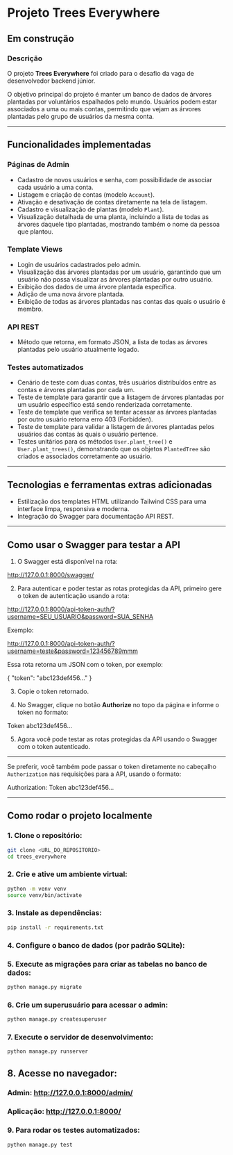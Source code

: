 # Projeto Trees Everywhere

## Em construção

### Descrição

O projeto **Trees Everywhere** foi criado para o desafio da vaga de desenvolvedor backend júnior.

O objetivo principal do projeto é manter um banco de dados de árvores plantadas por voluntários espalhados pelo mundo. Usuários podem estar associados a uma ou mais contas, permitindo que vejam as árvores plantadas pelo grupo de usuários da mesma conta.

---

## Funcionalidades implementadas

### Páginas de Admin

- Cadastro de novos usuários e senha, com possibilidade de associar cada usuário a uma conta.
- Listagem e criação de contas (modelo `Account`).
- Ativação e desativação de contas diretamente na tela de listagem.
- Cadastro e visualização de plantas (modelo `Plant`).
- Visualização detalhada de uma planta, incluindo a lista de todas as árvores daquele tipo plantadas, mostrando também o nome da pessoa que plantou.

### Template Views

- Login de usuários cadastrados pelo admin.
- Visualização das árvores plantadas por um usuário, garantindo que um usuário não possa visualizar as árvores plantadas por outro usuário.
- Exibição dos dados de uma árvore plantada específica.
- Adição de uma nova árvore plantada.
- Exibição de todas as árvores plantadas nas contas das quais o usuário é membro.

### API REST

- Método que retorna, em formato JSON, a lista de todas as árvores plantadas pelo usuário atualmente logado.

### Testes automatizados

- Cenário de teste com duas contas, três usuários distribuídos entre as contas e árvores plantadas por cada um.
- Teste de template para garantir que a listagem de árvores plantadas por um usuário específico está sendo renderizada corretamente.
- Teste de template que verifica se tentar acessar as árvores plantadas por outro usuário retorna erro 403 (Forbidden).
- Teste de template para validar a listagem de árvores plantadas pelos usuários das contas às quais o usuário pertence.
- Testes unitários para os métodos `User.plant_tree()` e `User.plant_trees()`, demonstrando que os objetos `PlantedTree` são criados e associados corretamente ao usuário.

---

## Tecnologias e ferramentas extras adicionadas

- Estilização dos templates HTML utilizando Tailwind CSS para uma interface limpa, responsiva e moderna.
- Integração do Swagger para documentação API REST.

---

## Como usar o Swagger para testar a API

1. O Swagger está disponível na rota:

http://127.0.0.1:8000/swagger/

2. Para autenticar e poder testar as rotas protegidas da API, primeiro gere o token de autenticação usando a rota:

http://127.0.0.1:8000/api-token-auth/?username=SEU_USUARIO&password=SUA_SENHA

Exemplo:

http://127.0.0.1:8000/api-token-auth/?username=teste&password=123456789mmm

Essa rota retorna um JSON com o token, por exemplo:

{
"token": "abc123def456..."
}

3. Copie o token retornado.

4. No Swagger, clique no botão **Authorize** no topo da página e informe o token no formato:

Token abc123def456...

5. Agora você pode testar as rotas protegidas da API usando o Swagger com o token autenticado.

---

Se preferir, você também pode passar o token diretamente no cabeçalho `Authorization` nas requisições para a API, usando o formato:

Authorization: Token abc123def456...

---

## Como rodar o projeto localmente

### 1. Clone o repositório:

```bash
git clone <URL_DO_REPOSITORIO>
cd trees_everywhere
```

### 2. Crie e ative um ambiente virtual:

```bash
python -m venv venv
source venv/bin/activate
```

### 3. Instale as dependências:

```bash
pip install -r requirements.txt
```

### 4. Configure o banco de dados (por padrão SQLite):

### 5. Execute as migrações para criar as tabelas no banco de dados:

```bash
python manage.py migrate
```

### 6. Crie um superusuário para acessar o admin:

```bash
python manage.py createsuperuser
```

### 7. Execute o servidor de desenvolvimento:

```bash
python manage.py runserver
```

## 8. Acesse no navegador:

### Admin: http://127.0.0.1:8000/admin/

### Aplicação: http://127.0.0.1:8000/

### 9. Para rodar os testes automatizados:

```bash
python manage.py test
```
